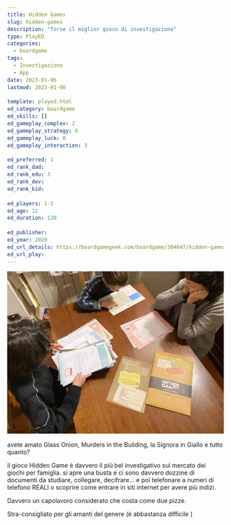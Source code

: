 ```yaml
---
title: Hidden Games
slug: hidden-games
description: "forse il miglior gioco di investigazione"
type: PlayED
categories:
  - boardgame
tags:
  - Investigazione
  - App
date: 2023-01-06
lastmod: 2023-01-06

template: played.html
ed_category: boardgame
ed_skills: []
ed_gameplay_complex: 2
ed_gameplay_strategy: 0
ed_gameplay_luck: 0
ed_gameplay_interaction: 3

ed_preferred: 1
ed_rank_dad: 
ed_rank_edu: 3
ed_rank_dev: 
ed_rank_kid: 

ed_players: 1-5
ed_age: 12
ed_duration: 120

ed_publisher: 
ed_year: 2020
ed_url_details: https://boardgamegeek.com/boardgame/304847/hidden-games-crime-scene-new-haven-case
ed_url_play: 
---
```


![](../../assets/img/played/boardgame/hidden-games.webp)

avete amato Glass Onion, Murders in the Building, la Signora in Giallo e tutto quanto?

il gioco Hidden Game è davvero il più bel investigativo sul mercato dei giochi per famiglia. si apre una busta e ci sono davvero dozzine di documenti da studiare, collegare, decifrare… e poi telefonare a numeri di telefono REALI o scoprire come entrare in siti internet per avere più indizi.

Davvero un capolavoro considerato che costa come due pizze.

Stra-consigliato per gli amanti del genere (è abbastanza difficile )
